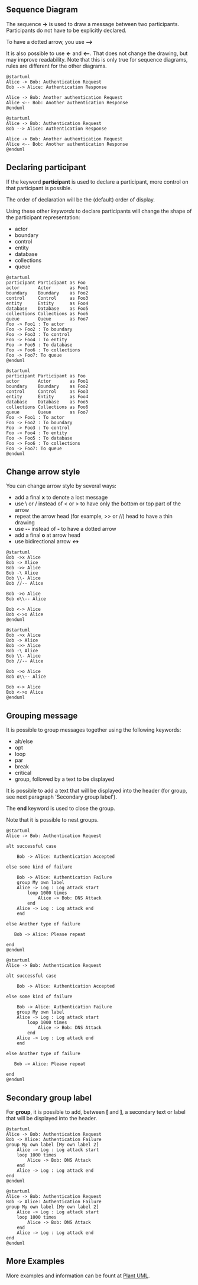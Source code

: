 Sequence Diagram
-----

The sequence **->** is used to draw a message between two participants. Participants do not have to be explicitly declared.

To have a dotted arrow, you use **-->**

It is also possible to use **<-** and **<--**. That does not change the drawing, but may improve readability. Note that this is only true for sequence diagrams, rules are different for the other diagrams.

```
@startuml
Alice -> Bob: Authentication Request
Bob --> Alice: Authentication Response

Alice -> Bob: Another authentication Request
Alice <-- Bob: Another authentication Response
@enduml
```

```plantuml
@startuml
Alice -> Bob: Authentication Request
Bob --> Alice: Authentication Response

Alice -> Bob: Another authentication Request
Alice <-- Bob: Another authentication Response
@enduml
```

Declaring participant
-----

If the keyword **participant** is used to declare a participant, more control on that participant is possible.

The order of declaration will be the (default) order of display.

Using these other *keywords* to declare participants will change the shape of the participant representation:

* actor
* boundary
* control
* entity
* database
* collections
* queue

```
@startuml
participant Participant as Foo
actor       Actor       as Foo1
boundary    Boundary    as Foo2
control     Control     as Foo3
entity      Entity      as Foo4
database    Database    as Foo5
collections Collections as Foo6
queue       Queue       as Foo7
Foo -> Foo1 : To actor 
Foo -> Foo2 : To boundary
Foo -> Foo3 : To control
Foo -> Foo4 : To entity
Foo -> Foo5 : To database
Foo -> Foo6 : To collections
Foo -> Foo7: To queue
@enduml
```

```plantuml
@startuml
participant Participant as Foo
actor       Actor       as Foo1
boundary    Boundary    as Foo2
control     Control     as Foo3
entity      Entity      as Foo4
database    Database    as Foo5
collections Collections as Foo6
queue       Queue       as Foo7
Foo -> Foo1 : To actor 
Foo -> Foo2 : To boundary
Foo -> Foo3 : To control
Foo -> Foo4 : To entity
Foo -> Foo5 : To database
Foo -> Foo6 : To collections
Foo -> Foo7: To queue
@enduml
```

Change arrow style
-----

You can change arrow style by several ways:

* add a final **x** to denote a lost message
* use \ or / instead of < or > to have only the bottom or top part of the arrow
* repeat the arrow head (for example, >> or //) head to have a thin drawing
* use **--** instead of **-** to have a dotted arrow
* add a final **o** at arrow head
* use bidirectional arrow **<->**

```
@startuml
Bob ->x Alice
Bob -> Alice
Bob ->> Alice
Bob -\ Alice
Bob \\- Alice
Bob //-- Alice

Bob ->o Alice
Bob o\\-- Alice

Bob <-> Alice
Bob <->o Alice
@enduml
```

```plantuml
@startuml
Bob ->x Alice
Bob -> Alice
Bob ->> Alice
Bob -\ Alice
Bob \\- Alice
Bob //-- Alice

Bob ->o Alice
Bob o\\-- Alice

Bob <-> Alice
Bob <->o Alice
@enduml
```

Grouping message
-----

It is possible to group messages together using the following keywords:
* alt/else
* opt
* loop
* par
* break
* critical
* group, followed by a text to be displayed

It is possible to add a text that will be displayed into the header (for group, see next paragraph 'Secondary group label').

The **end** keyword is used to close the group.

Note that it is possible to nest groups.

```
@startuml
Alice -> Bob: Authentication Request

alt successful case

    Bob -> Alice: Authentication Accepted

else some kind of failure

    Bob -> Alice: Authentication Failure
    group My own label
    Alice -> Log : Log attack start
        loop 1000 times
            Alice -> Bob: DNS Attack
        end
    Alice -> Log : Log attack end
    end

else Another type of failure

   Bob -> Alice: Please repeat

end
@enduml
```

```plantuml
@startuml
Alice -> Bob: Authentication Request

alt successful case

    Bob -> Alice: Authentication Accepted

else some kind of failure

    Bob -> Alice: Authentication Failure
    group My own label
    Alice -> Log : Log attack start
        loop 1000 times
            Alice -> Bob: DNS Attack
        end
    Alice -> Log : Log attack end
    end

else Another type of failure

   Bob -> Alice: Please repeat

end
@enduml
```

Secondary group label 
-----

For **group**, it is possible to add, between **[** and **]**, a secondary text or label that will be displayed into the header.

```
@startuml
Alice -> Bob: Authentication Request
Bob -> Alice: Authentication Failure
group My own label [My own label 2]
    Alice -> Log : Log attack start
    loop 1000 times
        Alice -> Bob: DNS Attack
    end
    Alice -> Log : Log attack end
end
@enduml
```

```plantuml
@startuml
Alice -> Bob: Authentication Request
Bob -> Alice: Authentication Failure
group My own label [My own label 2]
    Alice -> Log : Log attack start
    loop 1000 times
        Alice -> Bob: DNS Attack
    end
    Alice -> Log : Log attack end
end
@enduml
```

More Examples
-----

More examples and information can be fount at [Plant UML](https://plantuml.com/).
